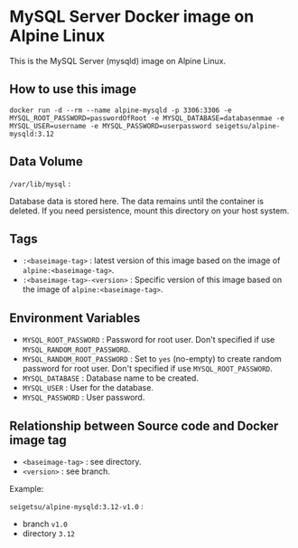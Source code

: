 # MySQL Server Docker image on Alpine Linux

This is the MySQL Server (mysqld) image on Alpine Linux.

## How to use this image

```
docker run -d --rm --name alpine-mysqld -p 3306:3306 -e MYSQL_ROOT_PASSWORD=passwordOfRoot -e MYSQL_DATABASE=databasenmae -e MYSQL_USER=username -e MYSQL_PASSWORD=userpassword seigetsu/alpine-mysqld:3.12
```

## Data Volume

`/var/lib/mysql` : 

Database data is stored here.
The data remains until the container is deleted.
If you need persistence, mount this directory on your host system.

## Tags

- `:<baseimage-tag>` : latest version of this image based on the image of `alpine:<baseimage-tag>`.
- `:<baseimage-tag>-<version>` : Specific version of this image based on the image of `alpine:<baseimage-tag>`.

## Environment Variables

- `MYSQL_ROOT_PASSWORD` : Password for root user. Don't specified if use `MYSQL_RANDOM_ROOT_PASSWORD`.
- `MYSQL_RANDOM_ROOT_PASSWORD` : Set to `yes` (no-empty) to create random password for root user. Don't specified if use `MYSQL_ROOT_PASSWORD`.
- `MYSQL_DATABASE` : Database name to be created.
- `MYSQL_USER` : User for the database.
- `MYSQL_PASSWORD` : User password.

## Relationship between Source code and Docker image tag

- `<baseimage-tag>` : see directory.
- `<version>` : see branch.

Example:

`seigetsu/alpine-mysqld:3.12-v1.0` :

- branch `v1.0`
- directory `3.12`

